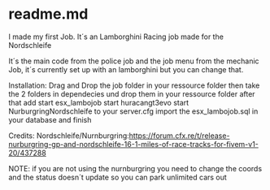# readme.md

I made my first Job. It´s an Lamborghini Racing job made for the Nordschleife

It´s the main code from the police job and the job menu from the mechanic Job, it´s currently set up with an lamborghini but you can change that.

Installation:
Drag and Drop the job folder in your ressource folder
then take the 2 folders in dependecies und drop them in your ressource folder 
after that add 
start esx_lambojob
start huracangt3evo
start NurburgringNordschleife
to your server.cfg
import the esx_lambojob.sql in your database and finish

Credits:
Nordschleife/Nurnburgring:https://forum.cfx.re/t/release-nurburgring-gp-and-nordschleife-16-1-miles-of-race-tracks-for-fivem-v1-20/437288

NOTE:
if you are not using the nurnburgring you need to change the coords
and the status doesn´t update so you can park unlimited cars out
